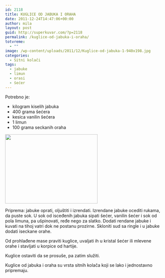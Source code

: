 ```yaml
---
id: 2118
title: KUGLICE OD JABUKA I ORAHA
date: 2011-12-24T14:47:06+00:00
author: mila
layout: post
guid: http://superkuvar.com/?p=2118
permalink: /kuglice-od-jabuka-i-oraha/
totvreme:
  - ""
image: /wp-content/uploads/2011/12/Kuglice-od-jabuka-1-940x198.jpg
categories:
  - Sitni kolači
tags:
  - jabuke
  - limun
  - orasi
  - šećer
---
```

Potrebno je:

  * kilogram kiselih jabuka
  * 400 grama šećera
  * kesica vanilin šećera
  * 1 limun
  * 100 grama seckanih oraha

<img class="alignnone size-medium wp-image-2296" title="Kuglice od jabuka 1" src="//superkuvar.com/wp-content/uploads/2011/12/Kuglice-od-jabuka-1-300x225.jpg" alt="" width="300" height="225" /> 

Priprema: jabuke oprati, oljuštiti i izrendati. Izrendane jabuke ocediti rukama, da puste sok. U sok od isceđenih jabuka sipati šećer, vanilin šećer i sok od pola limuna, pa ušpinovati, ređe nego za slatko. Dodati rendane jabuke i kuvati na tihoj vatri dok ne postanu prozirne. Skloniti sud sa ringle i u jabuke dodati iseckane orahe.

Od prohlađene mase praviti kuglice, uvaljati ih u kristal šećer ili mlevene orahe i stavljati u korpice od hartije.

Kuglice ostaviti da se prosuše, pa zatim služiti.

Kuglice od jabuka i oraha su vrsta sitnih kolača koji se lako i jednostavno pripremaju.